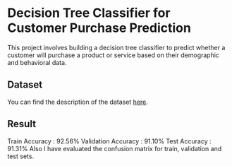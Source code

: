 # Decision Tree Classifier for Customer Purchase Prediction

This project involves building a decision tree classifier to predict whether a customer will purchase a product or service based on their demographic and behavioral data.

## Dataset
You can find the description of the dataset [here](https://archive.ics.uci.edu/dataset/222/bank+marketing).

## Result
Train Accuracy : 92.56%
Validation Accuracy : 91.10%
Test Accuracy : 91.31%
Also I have evaluated the confusion matrix for train, validation and test sets.

